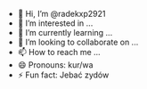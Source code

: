 - 👋 Hi, I’m @radekxp2921
- 👀 I’m interested in ...
- 🌱 I’m currently learning ...
- 💞️ I’m looking to collaborate on ...
- 📫 How to reach me ...
- 😄 Pronouns: kur/wa
- ⚡ Fun fact: Jebać zydów

<!---
radekxp2921/radekxp2921 is a ✨ special ✨ repository because its `README.md` (this file) appears on your GitHub profile.
You can click the Preview link to take a look at your changes.
--->
